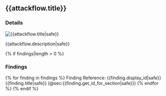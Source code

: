 ## {{attackflow.title}}

### Details
![{{attackflow.title|safe}}]({{attackflow.attackflow_image|safe}})

{{attackflow.description|safe}}

{% if findings|length > 0 %}
### Findings
{% for finding in findings %}
Finding Reference: {{finding.display_id|safe}}{{finding.title|safe}} (@sec:{{finding.get_id_for_section|safe}}) 
{% endfor %}
{% endif %}
